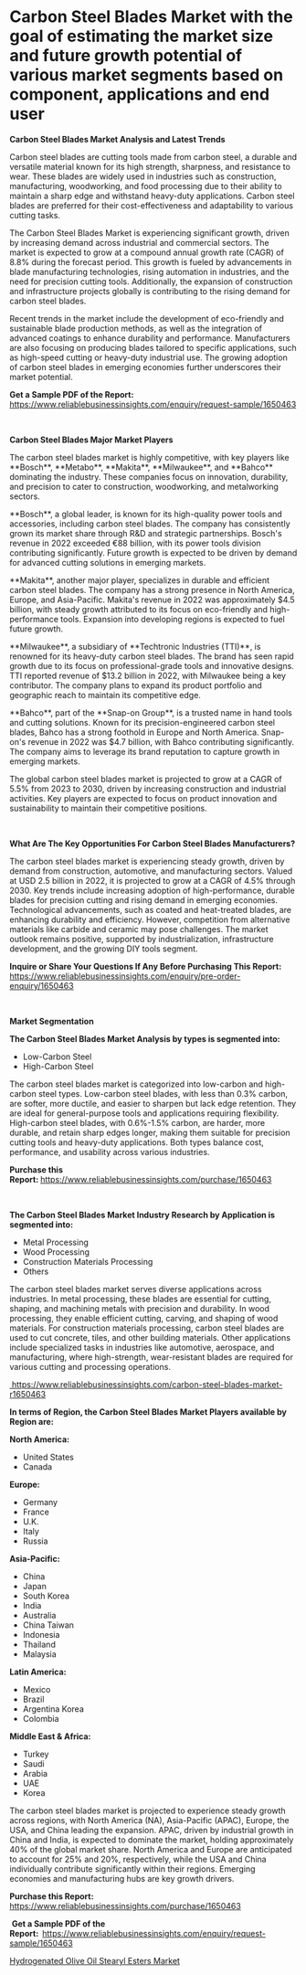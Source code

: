 <p><h1>Carbon Steel Blades Market with the goal of estimating the market size and future growth potential of various market segments based on component, applications and end user</h1></p><p><strong>Carbon Steel Blades Market Analysis and Latest Trends</strong></p>
<p><p>Carbon steel blades are cutting tools made from carbon steel, a durable and versatile material known for its high strength, sharpness, and resistance to wear. These blades are widely used in industries such as construction, manufacturing, woodworking, and food processing due to their ability to maintain a sharp edge and withstand heavy-duty applications. Carbon steel blades are preferred for their cost-effectiveness and adaptability to various cutting tasks.</p><p>The Carbon Steel Blades Market is experiencing significant growth, driven by increasing demand across industrial and commercial sectors. The market is expected to grow at a compound annual growth rate (CAGR) of 8.8% during the forecast period. This growth is fueled by advancements in blade manufacturing technologies, rising automation in industries, and the need for precision cutting tools. Additionally, the expansion of construction and infrastructure projects globally is contributing to the rising demand for carbon steel blades.</p><p>Recent trends in the market include the development of eco-friendly and sustainable blade production methods, as well as the integration of advanced coatings to enhance durability and performance. Manufacturers are also focusing on producing blades tailored to specific applications, such as high-speed cutting or heavy-duty industrial use. The growing adoption of carbon steel blades in emerging economies further underscores their market potential.</p></p>
<p><strong>Get a Sample PDF of the Report:&nbsp;</strong> <a href="https://www.reliablebusinessinsights.com/enquiry/request-sample/1650463?utm_campaign=2227&utm_medium=2&utm_source=Github&utm_content=ia&utm_term=25012025&utm_id=carbon-steel-blades">https://www.reliablebusinessinsights.com/enquiry/request-sample/1650463</a></p>
<p>&nbsp;</p>
<p><strong>Carbon Steel Blades Major Market Players</strong></p>
<p><p>The carbon steel blades market is highly competitive, with key players like **Bosch**, **Metabo**, **Makita**, **Milwaukee**, and **Bahco** dominating the industry. These companies focus on innovation, durability, and precision to cater to construction, woodworking, and metalworking sectors.</p><p>**Bosch**, a global leader, is known for its high-quality power tools and accessories, including carbon steel blades. The company has consistently grown its market share through R&D and strategic partnerships. Bosch's revenue in 2022 exceeded €88 billion, with its power tools division contributing significantly. Future growth is expected to be driven by demand for advanced cutting solutions in emerging markets.</p><p>**Makita**, another major player, specializes in durable and efficient carbon steel blades. The company has a strong presence in North America, Europe, and Asia-Pacific. Makita's revenue in 2022 was approximately $4.5 billion, with steady growth attributed to its focus on eco-friendly and high-performance tools. Expansion into developing regions is expected to fuel future growth.</p><p>**Milwaukee**, a subsidiary of **Techtronic Industries (TTI)**, is renowned for its heavy-duty carbon steel blades. The brand has seen rapid growth due to its focus on professional-grade tools and innovative designs. TTI reported revenue of $13.2 billion in 2022, with Milwaukee being a key contributor. The company plans to expand its product portfolio and geographic reach to maintain its competitive edge.</p><p>**Bahco**, part of the **Snap-on Group**, is a trusted name in hand tools and cutting solutions. Known for its precision-engineered carbon steel blades, Bahco has a strong foothold in Europe and North America. Snap-on's revenue in 2022 was $4.7 billion, with Bahco contributing significantly. The company aims to leverage its brand reputation to capture growth in emerging markets.</p><p>The global carbon steel blades market is projected to grow at a CAGR of 5.5% from 2023 to 2030, driven by increasing construction and industrial activities. Key players are expected to focus on product innovation and sustainability to maintain their competitive positions.</p></p>
<p>&nbsp;</p>
<p><strong>What Are The Key Opportunities For Carbon Steel Blades Manufacturers?</strong></p>
<p><p>The carbon steel blades market is experiencing steady growth, driven by demand from construction, automotive, and manufacturing sectors. Valued at USD 2.5 billion in 2022, it is projected to grow at a CAGR of 4.5% through 2030. Key trends include increasing adoption of high-performance, durable blades for precision cutting and rising demand in emerging economies. Technological advancements, such as coated and heat-treated blades, are enhancing durability and efficiency. However, competition from alternative materials like carbide and ceramic may pose challenges. The market outlook remains positive, supported by industrialization, infrastructure development, and the growing DIY tools segment.</p></p>
<p><strong>Inquire or Share Your Questions If Any Before Purchasing This Report:</strong> <a href="https://www.reliablebusinessinsights.com/enquiry/pre-order-enquiry/1650463?utm_campaign=2227&utm_medium=2&utm_source=Github&utm_content=ia&utm_term=25012025&utm_id=carbon-steel-blades">https://www.reliablebusinessinsights.com/enquiry/pre-order-enquiry/1650463</a></p>
<p>&nbsp;</p>
<p><strong>Market Segmentation</strong></p>
<p><strong>The Carbon Steel Blades Market Analysis by types is segmented into:</strong></p>
<p><ul><li>Low-Carbon Steel</li><li>High-Carbon Steel</li></ul></p>
<p><p>The carbon steel blades market is categorized into low-carbon and high-carbon steel types. Low-carbon steel blades, with less than 0.3% carbon, are softer, more ductile, and easier to sharpen but lack edge retention. They are ideal for general-purpose tools and applications requiring flexibility. High-carbon steel blades, with 0.6%-1.5% carbon, are harder, more durable, and retain sharp edges longer, making them suitable for precision cutting tools and heavy-duty applications. Both types balance cost, performance, and usability across various industries.</p></p>
<p><strong>Purchase this Report:&nbsp;</strong><a href="https://www.reliablebusinessinsights.com/purchase/1650463?utm_campaign=2227&utm_medium=2&utm_source=Github&utm_content=ia&utm_term=25012025&utm_id=carbon-steel-blades">https://www.reliablebusinessinsights.com/purchase/1650463</a></p>
<p>&nbsp;</p>
<p><strong>The Carbon Steel Blades Market Industry Research by Application is segmented into:</strong></p>
<p><ul><li>Metal Processing</li><li>Wood Processing</li><li>Construction Materials Processing</li><li>Others</li></ul></p>
<p><p>The carbon steel blades market serves diverse applications across industries. In metal processing, these blades are essential for cutting, shaping, and machining metals with precision and durability. In wood processing, they enable efficient cutting, carving, and shaping of wood materials. For construction materials processing, carbon steel blades are used to cut concrete, tiles, and other building materials. Other applications include specialized tasks in industries like automotive, aerospace, and manufacturing, where high-strength, wear-resistant blades are required for various cutting and processing operations.</p></p>
<p><a href="https://www.reliablebusinessinsights.com/carbon-steel-blades-market-r1650463?utm_campaign=2227&utm_medium=2&utm_source=Github&utm_content=ia&utm_term=25012025&utm_id=carbon-steel-blades">&nbsp;https://www.reliablebusinessinsights.com/carbon-steel-blades-market-r1650463</a></p>
<p><strong>In terms of Region, the Carbon Steel Blades Market Players available by Region are:</strong></p>
<p>
    <p> <strong> North America: </strong>
        <ul>
            <li>United States</li>
            <li>Canada</li>
        </ul>
        </p> 
    <p> <strong> Europe: </strong>
        <ul>
            <li>Germany</li>
            <li>France</li>
            <li>U.K.</li>
            <li>Italy</li>
            <li>Russia</li>
        </ul>
        </p> 
    <p> <strong> Asia-Pacific: </strong>
        <ul>
            <li>China</li>
            <li>Japan</li>
            <li>South Korea</li>
            <li>India</li>
            <li>Australia</li>
            <li>China Taiwan</li>
            <li>Indonesia</li>
            <li>Thailand</li>
            <li>Malaysia</li>
        </ul>
        </p> 
    <p> <strong> Latin America: </strong>
        <ul>
            <li>Mexico</li>
            <li>Brazil</li>
            <li>Argentina Korea</li>
            <li>Colombia</li>
        </ul>
        </p> 
    <p> <strong> Middle East & Africa: </strong>
        <ul>
            <li>Turkey</li>
            <li>Saudi</li>
            <li>Arabia</li>
            <li>UAE</li>
            <li>Korea</li>
        </ul>
    </p>
    </p>
<p><p>The carbon steel blades market is projected to experience steady growth across regions, with North America (NA), Asia-Pacific (APAC), Europe, the USA, and China leading the expansion. APAC, driven by industrial growth in China and India, is expected to dominate the market, holding approximately 40% of the global market share. North America and Europe are anticipated to account for 25% and 20%, respectively, while the USA and China individually contribute significantly within their regions. Emerging economies and manufacturing hubs are key growth drivers.</p></p>
<p><strong>Purchase this Report: </strong><a href="https://www.reliablebusinessinsights.com/purchase/1650463?utm_campaign=2227&utm_medium=2&utm_source=Github&utm_content=ia&utm_term=25012025&utm_id=carbon-steel-blades">https://www.reliablebusinessinsights.com/purchase/1650463</a></p>
<p>&nbsp;<strong>Get a Sample PDF of the Report:&nbsp;&nbsp;</strong><a href="https://www.reliablebusinessinsights.com/enquiry/request-sample/1650463?utm_campaign=2227&utm_medium=2&utm_source=Github&utm_content=ia&utm_term=25012025&utm_id=carbon-steel-blades">https://www.reliablebusinessinsights.com/enquiry/request-sample/1650463</a></p>
<p><strong></strong></p>
<p><p><a href="https://github.com/tona7vba/Market-Research-Report-List-1/blob/main/hydrogenated-olive-oil-stearyl-esters-market.md?utm_campaign=2227&utm_medium=2&utm_source=Github&utm_content=ia&utm_term=25012025&utm_id=carbon-steel-blades">Hydrogenated Olive Oil Stearyl Esters Market</a></p></p>